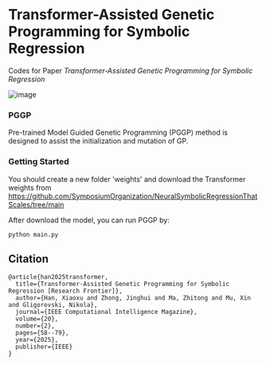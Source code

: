 # Transformer-Assisted Genetic Programming for Symbolic Regression

Codes for Paper *Transformer-Assisted Genetic Programming for Symbolic Regression*

![image](https://github.com/xiaoxuh/pggp_codes/blob/main/framework.png)

### PGGP
Pre-trained Model Guided Genetic Programming (PGGP) method is designed to assist the initialization and mutation of GP.





### Getting Started

You should create a new folder 'weights' and download the Transformer weights from https://github.com/SymposiumOrganization/NeuralSymbolicRegressionThatScales/tree/main

After download the model, you can run PGGP by:
```
python main.py
```



## Citation

```
@article{han2025transformer,
  title={Transformer-Assisted Genetic Programming for Symbolic Regression [Research Frontier]},
  author={Han, Xiaoxu and Zhong, Jinghui and Ma, Zhitong and Mu, Xin and Gligorovski, Nikola},
  journal={IEEE Computational Intelligence Magazine},
  volume={20},
  number={2},
  pages={58--79},
  year={2025},
  publisher={IEEE}
}
```
